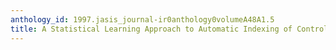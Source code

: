 ```yaml
---
anthology_id: 1997.jasis_journal-ir0anthology0volumeA48A1.5
title: A Statistical Learning Approach to Automatic Indexing of Controlled Index Terms
---
```

